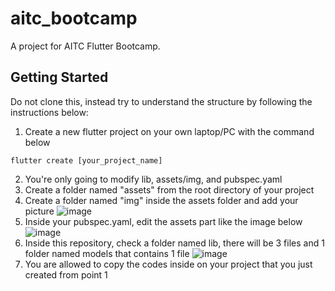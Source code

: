 # aitc_bootcamp

A project for AITC Flutter Bootcamp.

## Getting Started

Do not clone this, instead try to understand the structure by following the instructions below:

1. Create a new flutter project on your own laptop/PC with the command below
```
flutter create [your_project_name]
```
2. You're only going to modify lib, assets/img, and pubspec.yaml
3. Create a folder named "assets" from the root directory of your project
4. Create a folder named "img" inside the assets folder and add your picture
![image](https://github.com/hisyamfariqi/aitc_bootcamp/assets/33994226/a790f81a-d9fe-483c-bf33-7339dba23760)
5. Inside your pubspec.yaml, edit the assets part like the image below
![image](https://github.com/hisyamfariqi/aitc_bootcamp/assets/33994226/b532abe9-cb34-4c00-884d-b7b6e8d9395f)
6. Inside this repository, check a folder named lib, there will be 3 files and 1 folder named models that contains 1 file
![image](https://github.com/hisyamfariqi/aitc_bootcamp/assets/33994226/5c8f9c91-ddcd-4511-9b57-a56ec880f482)
7. You are allowed to copy the codes inside on your project that you just created from point 1
